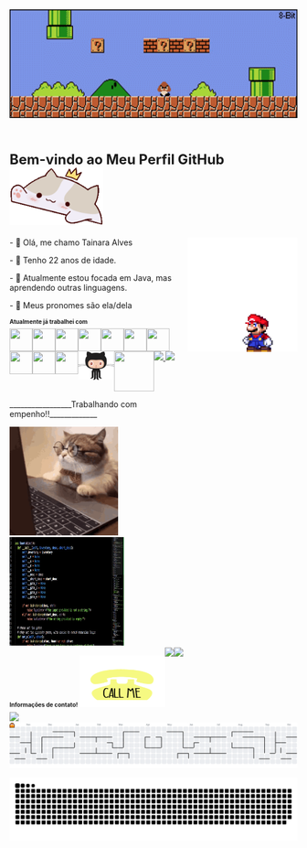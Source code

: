 <!-- GIF do Mario no cabeçalho -->
<div style="font-size: 100px;">
  <img loading="lazy" height="190em" src="https://raw.githubusercontent.com/TainaraAlvesSilva/Gif/main/mario.gif" width="100%" height="80%" alt="pac_man" />
</div>
<!------------------------------------------------------>
<h1 style="font-size: 24px;">
  Bem-vindo ao Meu Perfil GitHub 
  <img loading="lazy" height="100em" src="https://raw.githubusercontent.com/TainaraAlvesSilva/Gif/main/cat_batendo.gif" alt="Gat" /> 
</h1>
<!------------------------------------------------------>
  <img align="right" height="200em" src="https://raw.githubusercontent.com/TainaraAlvesSilva/Gif/main/mario_bros.gif" alt="mario_bros" /> 
<p>- 👋 Olá, me chamo Tainara Alves</p>
<p>- 👀 Tenho 22 anos de idade.</p>
<p>- 🌱 Atualmente estou focada em Java, mas aprendendo outras linguagens.</p>
<p>- 💞️ Meus pronomes são ela/dela</p>
<!------------------------------------------------------>
<h1 style="font-size: 10px;">Atualmente já trabalhei com</h1>
<div style="display: flex; flex-wrap: wrap;">
  <img src="https://cdn.jsdelivr.net/gh/devicons/devicon@latest/icons/java/java-original.svg" width="40" height="40" />
  <img src="https://cdn.jsdelivr.net/gh/devicons/devicon/icons/flutter/flutter-original.svg" width="40" height="40" />
  <img src="https://cdn.jsdelivr.net/gh/devicons/devicon@latest/icons/javascript/javascript-original.svg" width="40" height="40" />
  <img src="https://cdn.jsdelivr.net/gh/devicons/devicon@latest/icons/html5/html5-original-wordmark.svg" width="40" height="40" />
  <img src="https://cdn.jsdelivr.net/gh/devicons/devicon@latest/icons/css3/css3-original-wordmark.svg" width="40" height="40" />
  <img src="https://cdn.jsdelivr.net/gh/devicons/devicon@latest/icons/php/php-original.svg" width="40" height="40" />
  <img src="https://cdn.jsdelivr.net/gh/devicons/devicon@latest/icons/mongodb/mongodb-original-wordmark.svg" width="40" height="40" />
  <img src="https://cdn.jsdelivr.net/gh/devicons/devicon@latest/icons/postgresql/postgresql-original-wordmark.svg" width="40" height="40" />
  <img src="https://cdn.jsdelivr.net/gh/devicons/devicon@latest/icons/spring/spring-original-wordmark.svg" width="40" height="40" />
  <img src="https://cdn.jsdelivr.net/gh/devicons/devicon@latest/icons/mysql/mysql-original-wordmark.svg" width="40" height="40" />
  <img loading="lazy" height="50em" src="https://raw.githubusercontent.com/TainaraAlvesSilva/Gif/main/github.gif" alt="github" />
  <img src="https://cdn.jsdelivr.net/gh/devicons/devicon@latest/icons/postman/postman-original-wordmark.svg" width="70" height="70" />
<div>
  <a href="https://github.com/TainaraAlvesSilva" style="border: none;">
    <img loading="lazy" height="180em" src="https://github-readme-stats.vercel.app/api/top-langs/?username=TainaraAlvesSilva&layout=compact&langs_count=7&theme=dracula"/>
  </a>
  <a href="https://github.com/TainaraAlvesSilva" style="border: none;">
    <img loading="lazy" height="180em" src="https://github-readme-stats.vercel.app/api?username=TainaraAlvesSilva&show_icons=true&theme=dracula&include_all_commits=true&count_private=true"/>
  </a>
</div>


<br>
<p>_________________Trabalhando com empenho!!_____________</p>
<div>
  <!----------------------Gif dos Gatinhos----------------------->
  <img loading="lazy" height="190em" src="https://raw.githubusercontent.com/TainaraAlvesSilva/Gif/main/gatinho-gato.gif" alt="Gatinho Gato GIF" />
  <img loading="lazy" height="190em" src="https://raw.githubusercontent.com/TainaraAlvesSilva/Gif/main/7_Navegando.gif" width="200" height="200" alt="Código Rodando" />
</div>
<!----------------------Contatos----------------------->
<h1 style="font-size: 10px;">
  Informações de contato! 
  <img loading="lazy" height="90em" src="https://raw.githubusercontent.com/TainaraAlvesSilva/Gif/main/telefone.gif" width="150" height="150" alt="telefone"/>
</h1>
<br>
<a href="mailto:tainara.alves2023@gmail.com">
  <img loading="lazy" src="https://img.shields.io/badge/Gmail-D14836?style=for-the-badge&logo=gmail&logoColor=white" target="_blank">
</a>
<a href="https://wa.me/5585999746413" target="_blank">
  <img loading="lazy" src="https://img.shields.io/badge/-WhatsApp-25D366?style=for-the-badge&logo=whatsapp&logoColor=white" target="_blank">
</a>
<a href="https://www.linkedin.com/in/tainara-a-11b565261" target="_blank">
  <img loading="lazy" src="https://img.shields.io/badge/-LinkedIn-%230077B5?style=for-the-badge&logo=linkedin&logoColor=white" target="_blank">
</a>
</div>
<!----------------------Jogo do PacMan----------------------->
<picture>
  <source media="(prefers-color-scheme: dark)" srcset="https://raw.githubusercontent.com/TainaraAlvesSilva/TainaraAlvesSilva/output/pacman-contribution-graph-dark.svg">
  <source media="(prefers-color-scheme: light)" srcset="https://raw.githubusercontent.com/TainaraAlvesSilva/TainaraAlvesSilva/output/pacman-contribution-graph.svg">
  <img alt="pacman contribution graph" src="https://raw.githubusercontent.com/TainaraAlvesSilva/TainaraAlvesSilva/output/pacman-contribution-graph.svg">
</picture>
<!----------------------Jogo da cobrinha----------------------------->

![snake gif](https://raw.githubusercontent.com/platane/snk/output/github-contribution-grid-snake-dark.svg)
